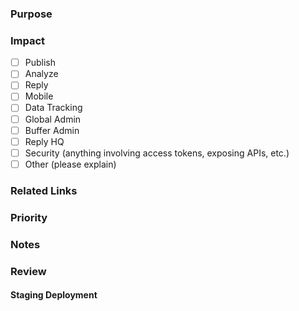 ### Purpose
<!-- _High level description of what the new or modified functionality is._ -->

### Impact
<!-- _What products/areas are potentially impacted by these changes?_ -->
- [ ] Publish
- [ ] Analyze
- [ ] Reply
- [ ] Mobile
- [ ] Data Tracking
- [ ] Global Admin
- [ ] Buffer Admin
- [ ] Reply HQ
- [ ] Security (anything involving access tokens, exposing APIs, etc.)
- [ ] Other (please explain)

### Related Links 
<!-- _JIRA tickets, other PRs, Paper docs, etc._ -->

### Priority
<!-- _If you're someone outside of the Core team, please describe the priority of this work for your product team.  For example is it blocking some other high priority work, is it a critical bug fix, is it needed for a scheduled release in a week, etc._ -->

### Notes

### Review

#### Staging Deployment

<!-- 
### Instructions for Folks Outside of Core Creating PRs
- Please add at least one Core engineer as a reviewer
- Be sure to fill in the Purpose, Impact, and Priority sections above
- Ping the Core team in Slack (you can use @-core in #collab-analyze-core, #collab-reply-core, or #prod-core depending on what team you're in) to give a heads up that the PR is ready for review.  If the change is urgent/critical, include this context.
- Wait for a Core engineer to get back to you.  If the scope of the changes feels small and the risk feels low, the Core team may give you the green light to go ahead and merge the changes now and we'll circle back with the review afterwards.  If the changes feel more risky or have a broader impact, we may ask that you wait to merge the changes until someone from Core has had a chance to review the changes.
- After your changes have been merged and deployed, please monitor Bugsnag to see if any new errors are reported.
-->

<!--
### Instructions for Core Engineers Added As Reviewers For PRs Created by Folks Outside of Core
- When a request for a code review comes in, do a quick assessment of whether this is a PR that Core needs to review before merging, and let the engineer know.
- If the change does require a Core engineer to do a code review before merging, work with the engineer (and the EMs/PMs if necessary) to determine the priority of this code review relative to Core's current priorities.  Clearly set expectations with the requestor about when the review will be completed.
- Review all code changes through the same lens as if the Core team were making these changes.  Remember that not all teams operate with the same processes depending on the lifecycle phase that their product is in, and that Core services shared between products need to be held to a quality bar that serves each of those products. 
-->
